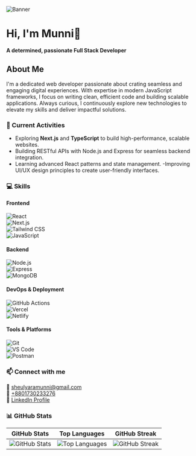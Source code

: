 
![Banner](https://i.ibb.co.com/V0C397zw/Red-Modern-Business-Linked-In-Article-Cover-Image.png)


# Hi, I'm Munni👋  
**A determined, passionate Full Stack Developer**
## About Me
I'm a dedicated web developer passionate about crating seamless and engaging digital experiences. With expertise in modern JavaScript frameworks, I focus on writing clean, efficient code and building scalable applications. Always curious, I continuously explore new technologies to elevate my skills and deliver impactful solutions.
### 🚀 Current Activities  
- Exploring **Next.js** and **TypeScript** to build high-performance, scalable websites.
- Building RESTful APIs with Node.js and Express for seamless backend integration.
- Learning advanced React patterns and state management.
-Improving UI/UX design principles to create user-friendly interfaces.
### 💻 Skills

#### Frontend  
![React](https://img.shields.io/badge/React-61DAFB?style=flat-square&logo=react&logoColor=black)  
![Next.js](https://img.shields.io/badge/Next.js-000000?style=flat-square&logo=next.js&logoColor=white)  
![Tailwind CSS](https://img.shields.io/badge/Tailwind_CSS-38B2AC?style=flat-square&logo=tailwind-css&logoColor=white)  
![JavaScript](https://img.shields.io/badge/JavaScript-F7DF1E?style=flat-square&logo=javascript&logoColor=black)  

#### Backend  
![Node.js](https://img.shields.io/badge/Node.js-339933?style=flat-square&logo=node.js&logoColor=white)  
![Express](https://img.shields.io/badge/Express-000000?style=flat-square&logo=express&logoColor=white)  
![MongoDB](https://img.shields.io/badge/MongoDB-47A248?style=flat-square&logo=mongodb&logoColor=white)  

#### DevOps & Deployment  
![GitHub Actions](https://img.shields.io/badge/GitHub_Actions-2088FF?style=flat-square&logo=github-actions&logoColor=white)  
![Vercel](https://img.shields.io/badge/Vercel-000000?style=flat-square&logo=vercel&logoColor=white)  
![Netlify](https://img.shields.io/badge/Netlify-00C7B7?style=flat-square&logo=netlify&logoColor=white)  

#### Tools & Platforms  
![Git](https://img.shields.io/badge/Git-F05032?style=flat-square&logo=git&logoColor=white)  
![VS Code](https://img.shields.io/badge/VS_Code-007ACC?style=flat-square&logo=visual-studio-code&logoColor=white)  
![Postman](https://img.shields.io/badge/Postman-FF6C37?style=flat-square&logo=postman&logoColor=white)  

### 📫 Connect with me
📧 [sheulyaramunni@gmail.com](mailto:sheulyaramunni@gmail.com)  
📱 [+8801730233276](https://wa.me/8801730233276)  
🔗 [LinkedIn Profile](https://linkedin.com/in/itz-mun25)


### 📊 GitHub Stats

| GitHub Stats | Top Languages | GitHub Streak |
|--------------|---------------|---------------|
| ![GitHub Stats](https://github-readme-stats.vercel.app/api?username=itzmun2811&show_icons=true&theme=radical&style=for-the-badge) | ![Top Languages](https://github-readme-stats.vercel.app/api/top-langs/?username=itzmun2811&layout=compact&theme=radical&style=for-the-badge) | ![GitHub Streak](https://github-readme-streak-stats.herokuapp.com/?user=itzmun2811&theme=radical&style=for-the-badge) |




